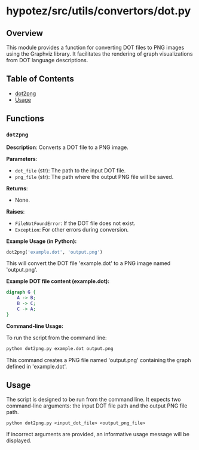 # hypotez/src/utils/convertors/dot.py

## Overview

This module provides a function for converting DOT files to PNG images using the Graphviz library.  It facilitates the rendering of graph visualizations from DOT language descriptions.

## Table of Contents

* [dot2png](#dot2png)
* [Usage](#usage)


## Functions

### `dot2png`

**Description**: Converts a DOT file to a PNG image.

**Parameters**:

* `dot_file` (str): The path to the input DOT file.
* `png_file` (str): The path where the output PNG file will be saved.

**Returns**:
* None.

**Raises**:

* `FileNotFoundError`: If the DOT file does not exist.
* `Exception`: For other errors during conversion.

**Example Usage (in Python):**

```python
dot2png('example.dot', 'output.png')
```

This will convert the DOT file 'example.dot' to a PNG image named 'output.png'.


**Example DOT file content (example.dot):**

```dot
digraph G {
    A -> B;
    B -> C;
    C -> A;
}
```

**Command-line Usage:**

To run the script from the command line:

```bash
python dot2png.py example.dot output.png
```

This command creates a PNG file named 'output.png' containing the graph defined in 'example.dot'.


## Usage

The script is designed to be run from the command line.  It expects two command-line arguments: the input DOT file path and the output PNG file path.

```
python dot2png.py <input_dot_file> <output_png_file>
```

If incorrect arguments are provided, an informative usage message will be displayed.
```